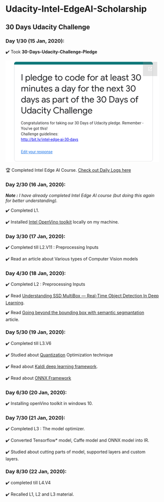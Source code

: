 # Udacity-Intel-EdgeAI-Scholarship


## 30 Days Udacity Challenge

### Day 1/30 (15 Jan, 2020):

:heavy_check_mark: Took **30-Days-Udacity-Challenge-Pledge**

![](https://github.com/ankitvashisht12/Udacity-Intel-EdgeAI-Scholarship/blob/master/30_Days_Pledge/Pledge.png)

:trophy: Completed Intel Edge AI Course. [Check out Daily Logs here](https://github.com/ankitvashisht12/Udacity-Intel-EdgeAI-Scholarship/blob/master/LOGS.md)

### Day 2/30 (16 Jan, 2020):

***Note :** I have already completed Intel Edge AI course (but doing this again for better understanding).*

:heavy_check_mark: Completed L1. 

:heavy_check_mark: Installed [Intel OpenVino toolkit](https://docs.openvinotoolkit.org/latest/index.html) locally on my machine.

### Day 3/30 (17 Jan, 2020):

:heavy_check_mark: Completed till L2.V11 : Preprocessing Inputs

:heavy_check_mark: Read an article about Various types of Computer Vision models

### Day 4/30 (18 Jan, 2020):

:heavy_check_mark: Completed L2 : Preprocessing Inputs

:heavy_check_mark: Read [Understanding SSD MultiBox — Real-Time Object Detection In Deep Learning](https://towardsdatascience.com/understanding-ssd-multibox-real-time-object-detection-in-deep-learning-495ef744fab).

:heavy_check_mark: Read [Going beyond the bounding box with semantic segmantation](https://thegradient.pub/semantic-segmentation/) article.

### Day 5/30 (19 Jan, 2020):

:heavy_check_mark: Completed till L3.V6 

:heavy_check_mark: Studied about [Quantization](https://nervanasystems.github.io/distiller/quantization.html) Optimization technique

:heavy_check_mark: Read about [Kaldi deep learning framework](https://kaldi-asr.org/doc/dnn.html).

:heavy_check_mark: Read about [ONNX Framework](https://onnx.ai/)

### Day 6/30 (20 Jan, 2020):

:heavy_check_mark: Installing openVino toolkit in windows 10.

### Day 7/30 (21 Jan, 2020):

:heavy_check_mark: Completed L3 : The model optimizer.

:heavy_check_mark: Converted Tensorflow* model, Caffe model and ONNX model into IR.

:heavy_check_mark: Studied about cutting parts of model, supported layers and custom layers.


### Day 8/30 (22 Jan, 2020):

:heavy_check_mark: completed till L4.V4

:heavy_check_mark: Recalled L1, L2 and L3 material.



